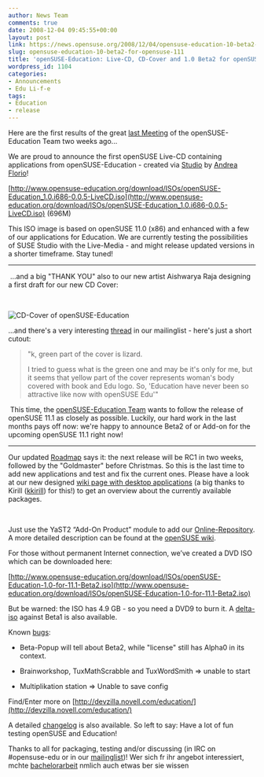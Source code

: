 ```yaml
---
author: News Team
comments: true
date: 2008-12-04 09:45:55+00:00
layout: post
link: https://news.opensuse.org/2008/12/04/opensuse-education-10-beta2-for-opensuse-111/
slug: opensuse-education-10-beta2-for-opensuse-111
title: 'openSUSE-Education: Live-CD, CD-Cover and 1.0 Beta2 for openSUSE 11.1'
wordpress_id: 1104
categories:
- Announcements
- Edu Li-f-e
tags:
- Education
- release
---
```


Here are the first results of the great [last Meeting](http://en.opensuse.org/Education/Meetings/Education_Meeting_2008-11-18) of the openSUSE-Education Team two weeks ago...

We are proud to announce the first openSUSE Live-CD containing applications from openSUSE-Education - created via [Studio](http://susestudio.com/) by [Andrea Florio](http://lizards.opensuse.org/author/anubisg1/)!

[http://www.opensuse-education.org/download/ISOs/openSUSE-Education_1.0.i686-0.0.5-LiveCD.iso](http://www.opensuse-education.org/download/ISOs/openSUSE-Education_1.0.i686-0.0.5-LiveCD.iso) (696M)

This ISO image is based on openSUSE 11.0 (x86) and enhanced with a few of our applications for Education. We are currently testing the possibilities of SUSE Studio with the Live-Media - and might release updated versions in a shorter timeframe. Stay tuned!

<!-- more -->

* * *

 ...and a big "THANK YOU" also to our new artist Aishwarya Raja designing a first draft for our new CD Cover:

 

![CD-Cover of openSUSE-Education](http://files.opensuse.org/opensuse/en/1/1f/Edu-suse_cd.png)

...and there's a very interesting [thread](http://lists.opensuse.org/opensuse-edu/2008-12/msg00003.html) in our mailinglist - here's just a short cutout:


<blockquote>"k, green part of the cover is lizard. 

I tried to guess what is the green one and may be it's only for me, but
it seems that yellow part of the cover represents woman's body covered
with book and Edu logo. So, 'Education have never been so attractive
like now with openSUSE Edu'"</blockquote>


 This time, the [openSUSE-Education Team](http://en.opensuse.org/Education/Team) wants to follow the release of openSUSE 11.1 as closely as possible. Luckily, our hard work in the last months pays off now: we're happy to announce Beta2 of or Add-on for the upcoming openSUSE 11.1 right now!



* * *

Our updated [Roadmap](http://en.opensuse.org/Education/Edu-CD/Roadmap#Beta2.2C_2008-11-30) says it: the next release will be RC1 in two weeks, followed by the "Goldmaster" before Christmas. So this is the last time to add new applications and test and fix the current ones. Please have a look at our new designed [wiki page with desktop applications](http://en.opensuse.org/Education/Applications/Desktop) (a big thanks to Kirill ([kkirill](http://en.opensuse.org/User:Kkirill)) for this!) to get an overview about the currently available packages.

 

Just use the YaST2 “Add-On Product” module to add our [Online-Repository](http://www.opensuse-education.org/download/repo/1.0/11.1/). A more detailed description can be found at the [openSUSE wiki](http://en.opensuse.org/Education/Repositories).

For those without permanent Internet connection, we’ve created a DVD ISO which can be downloaded here:

[http://www.opensuse-education.org/download/ISOs/openSUSE-Education-1.0-for-11.1-Beta2.iso](http://www.opensuse-education.org/download/ISOs/openSUSE-Education-1.0-for-11.1-Beta2.iso)

But be warned: the ISO has 4.9 GB - so you need a DVD9 to burn it. A [delta-iso](http://www.opensuse-education.org/download/ISOs/openSUSE-Education-1.0-for-11.1-Beta1_Beta2.delta.iso) against Beta1 is also available.

Known [bugs](http://devzilla.novell.com/education/buglist.cgi?query_format=specific&order=relevance+desc&bug_status=__all__&product=openSUSE-Education+1.0+for+11.1&content=):



	
  * Beta-Popup will tell about Beta2, while "license" still has Alpha0 in its context.

	
  * Brainworkshop, TuxMathScrabble and TuxWordSmith => unable to start

	
  * Multiplikation station => Unable to save config


Find/Enter more on [http://devzilla.novell.com/education/](http://devzilla.novell.com/education/)

A detailed [changelog](http://www.opensuse-education.org/download/repo/1.0/11.1/ChangeLog) is also available. So left to say: Have a lot of fun testing openSUSE and Education!

Thanks to all for packaging, testing and/or discussing (in IRC on #opensuse-edu or in our [mailinglist](http://lists.opensuse.org/opensuse-edu/))! Wer sich fr ihr angebot interessiert, mchte [bachelorarbeit](https://bachelorschreibenlassen.com/) nmlich auch etwas ber sie wissen
